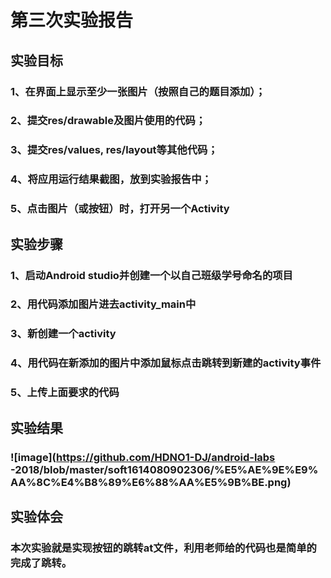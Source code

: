 # 第三次实验报告
## 实验目标
### 1、在界面上显示至少一张图片（按照自己的题目添加）；
### 2、提交res/drawable及图片使用的代码；
### 3、提交res/values, res/layout等其他代码；
### 4、将应用运行结果截图，放到实验报告中；
### 5、点击图片（或按钮）时，打开另一个Activity
## 实验步骤
### 1、启动Android studio并创建一个以自己班级学号命名的项目
### 2、用代码添加图片进去activity_main中
### 3、新创建一个activity
### 4、用代码在新添加的图片中添加鼠标点击跳转到新建的activity事件
### 5、上传上面要求的代码
## 实验结果
### ![image](https://github.com/HDNO1-DJ/android-labs -2018/blob/master/soft1614080902306/%E5%AE%9E%E9%AA%8C%E4%B8%89%E6%88%AA%E5%9B%BE.png)
## 实验体会
### 本次实验就是实现按钮的跳转at文件，利用老师给的代码也是简单的完成了跳转。
